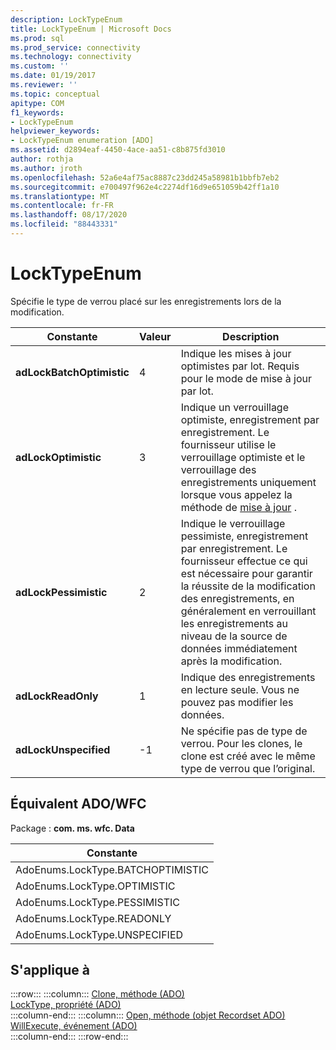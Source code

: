 ```yaml
---
description: LockTypeEnum
title: LockTypeEnum | Microsoft Docs
ms.prod: sql
ms.prod_service: connectivity
ms.technology: connectivity
ms.custom: ''
ms.date: 01/19/2017
ms.reviewer: ''
ms.topic: conceptual
apitype: COM
f1_keywords:
- LockTypeEnum
helpviewer_keywords:
- LockTypeEnum enumeration [ADO]
ms.assetid: d2894eaf-4450-4ace-aa51-c8b875fd3010
author: rothja
ms.author: jroth
ms.openlocfilehash: 52a6e4af75ac8887c23dd245a58981b1bbfb7eb2
ms.sourcegitcommit: e700497f962e4c2274df16d9e651059b42ff1a10
ms.translationtype: MT
ms.contentlocale: fr-FR
ms.lasthandoff: 08/17/2020
ms.locfileid: "88443331"
---
```

# <a name="locktypeenum"></a>LockTypeEnum
Spécifie le type de verrou placé sur les enregistrements lors de la modification.  
  
|Constante|Valeur|Description|  
|--------------|-----------|-----------------|  
|**adLockBatchOptimistic**|4|Indique les mises à jour optimistes par lot. Requis pour le mode de mise à jour par lot.|  
|**adLockOptimistic**|3|Indique un verrouillage optimiste, enregistrement par enregistrement. Le fournisseur utilise le verrouillage optimiste et le verrouillage des enregistrements uniquement lorsque vous appelez la méthode de [mise à jour](../../../ado/reference/ado-api/update-method.md) .|  
|**adLockPessimistic**|2|Indique le verrouillage pessimiste, enregistrement par enregistrement. Le fournisseur effectue ce qui est nécessaire pour garantir la réussite de la modification des enregistrements, en généralement en verrouillant les enregistrements au niveau de la source de données immédiatement après la modification.|  
|**adLockReadOnly**|1|Indique des enregistrements en lecture seule. Vous ne pouvez pas modifier les données.|  
|**adLockUnspecified**|-1|Ne spécifie pas de type de verrou. Pour les clones, le clone est créé avec le même type de verrou que l’original.|  
  
## <a name="adowfc-equivalent"></a>Équivalent ADO/WFC  
 Package : **com. ms. wfc. Data**  
  
|Constante|  
|--------------|  
|AdoEnums.LockType.BATCHOPTIMISTIC|  
|AdoEnums.LockType.OPTIMISTIC|  
|AdoEnums.LockType.PESSIMISTIC|  
|AdoEnums.LockType.READONLY|  
|AdoEnums.LockType.UNSPECIFIED|  
  
## <a name="applies-to"></a>S'applique à  

:::row:::
    :::column:::
        [Clone, méthode (ADO)](../../../ado/reference/ado-api/clone-method-ado.md)  
        [LockType, propriété (ADO)](../../../ado/reference/ado-api/locktype-property-ado.md)  
    :::column-end:::
    :::column:::
        [Open, méthode (objet Recordset ADO)](../../../ado/reference/ado-api/open-method-ado-recordset.md)  
        [WillExecute, événement (ADO)](../../../ado/reference/ado-api/willexecute-event-ado.md)  
    :::column-end:::
:::row-end:::
